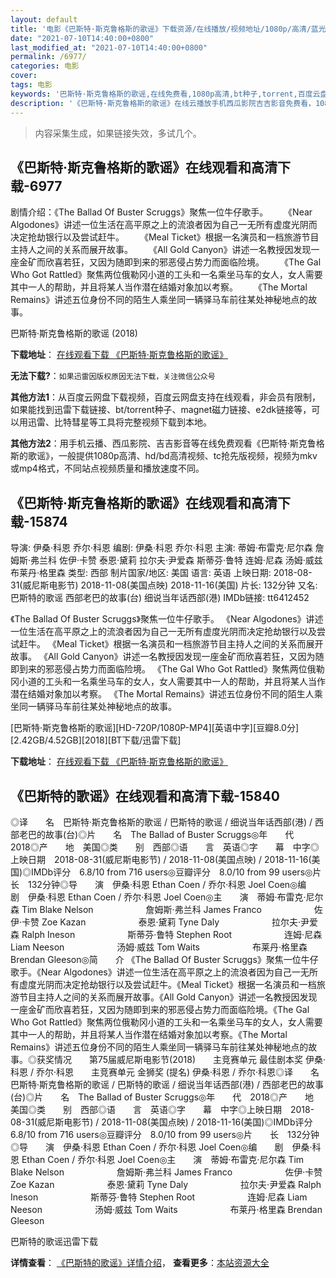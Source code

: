 ```yaml
---
layout: default
title: '电影《巴斯特·斯克鲁格斯的歌谣》下载资源/在线播放/视频地址/1080p/高清/蓝光'
date: "2021-07-10T14:40:00+0800"
last_modified_at: "2021-07-10T14:40:00+0800"
permalink: /6977/
categories: 电影
cover:
tags: 电影
keywords: '巴斯特·斯克鲁格斯的歌谣,在线免费看,1080p高清,bt种子,torrent,百度云盘,magnet,磁力链,迅雷下载资源'
description: '《巴斯特·斯克鲁格斯的歌谣》在线云播放手机西瓜影院吉吉影音免费看，1080p高清bd/hd未删减完整版和tc抢先枪版，mkv/mp4格式，附带bt/torrent种子、magnet/磁力链、百度云盘、网盘资源迅雷下载链接'
---
```


>内容采集生成，如果链接失效，多试几个。


## 《巴斯特·斯克鲁格斯的歌谣》在线观看和高清下载-6977

剧情介绍：《The Ballad Of Buster Scruggs》聚焦一位牛仔歌手。 　　《Near Algodones》讲述一位生活在高平原之上的流浪者因为自己一无所有虚度光阴而决定抢劫银行以及尝试赶牛。 　　《Meal Ticket》根据一名演员和一档旅游节目主持人之间的关系而展开故事。 　　《All Gold Canyon》讲述一名教授因发现一座金矿而欣喜若狂，又因为随即到来的邪恶侵占势力而面临险境。 　　《The Gal Who Got Rattled》聚焦两位俄勒冈小道的工头和一名乘坐马车的女人，女人需要其中一人的帮助，并且将某人当作潜在结婚对象加以考察。 　　《The Mortal Remains》讲述五位身份不同的陌生人乘坐同一辆驿马车前往某处神秘地点的故事。


巴斯特·斯克鲁格斯的歌谣 (2018)

**下载地址**： [在线观看下载 《巴斯特·斯克鲁格斯的歌谣》](https://www.btbtdy.me/btdy/dy13950.html) 


**无法下载?**：`如果迅雷因版权原因无法下载，关注微信公众号 `

**其他方法1**：从百度云网盘下载视频，百度云网盘支持在线观看，非会员有限制，如果能找到迅雷下载链接、bt/torrent种子、magnet磁力链接、e2dk链接等，可以用迅雷、比特彗星等工具将完整视频下载到本地。

**其他方法2**：用手机云播、西瓜影院、吉吉影音等在线免费观看《巴斯特·斯克鲁格斯的歌谣》，一般提供1080p高清、hd/bd高清视频、tc抢先版视频，视频为mkv或mp4格式，不同站点视频质量和播放速度不同。


## 《巴斯特·斯克鲁格斯的歌谣》在线观看和高清下载-15874

导演: 伊桑·科恩 乔尔·科恩 编剧: 伊桑·科恩 乔尔·科恩 主演: 蒂姆·布雷克·尼尔森 詹姆斯·弗兰科 佐伊·卡赞 泰恩·黛莉 拉尔夫·尹爱森 斯蒂芬·鲁特 连姆·尼森 汤姆·威兹 布莱丹·格里森 类型: 西部 制片国家/地区: 美国 语言: 英语 上映日期: 2018-08-31(威尼斯电影节) 2018-11-08(美国点映) 2018-11-16(美国) 片长: 132分钟 又名: 巴斯特的歌谣 西部老巴的故事(台) 细说当年话西部(港) IMDb链接: tt6412452

《The Ballad Of Buster Scruggs》聚焦一位牛仔歌手。 《Near Algodones》讲述一位生活在高平原之上的流浪者因为自己一无所有虚度光阴而决定抢劫银行以及尝试赶牛。 《Meal Ticket》根据一名演员和一档旅游节目主持人之间的关系而展开故事。 《All Gold Canyon》讲述一名教授因发现一座金矿而欣喜若狂，又因为随即到来的邪恶侵占势力而面临险境。 《The Gal Who Got Rattled》聚焦两位俄勒冈小道的工头和一名乘坐马车的女人，女人需要其中一人的帮助，并且将某人当作潜在结婚对象加以考察。 《The Mortal Remains》讲述五位身份不同的陌生人乘坐同一辆驿马车前往某处神秘地点的故事。


[巴斯特·斯克鲁格斯的歌谣][HD-720P/1080P-MP4][英语中字][豆瓣8.0分][2.42GB/4.52GB][2018][BT下载/迅雷下载]

**下载地址**： [在线观看下载 《巴斯特·斯克鲁格斯的歌谣》](https://www.btdx8.com/torrent/bstsklgsdgy_2018.html) 


## 《巴斯特的歌谣》在线观看和高清下载-15840

◎译　　名　巴斯特·斯克鲁格斯的歌谣 / 巴斯特的歌谣 / 细说当年话西部(港) / 西部老巴的故事(台)◎片　　名　The Ballad of Buster Scruggs◎年　　代　2018◎产　　地　美国◎类　　别　西部◎语　　言　英语◎字　　幕　中字◎上映日期　2018-08-31(威尼斯电影节) / 2018-11-08(美国点映) / 2018-11-16(美国)◎IMDb评分　6.8/10 from 716 users◎豆瓣评分　8.0/10 from 99 users◎片　　长　132分钟◎导　　演　伊桑·科恩 Ethan Coen / 乔尔·科恩 Joel Coen◎编　　剧　伊桑·科恩 Ethan Coen / 乔尔·科恩 Joel Coen◎主　　演　蒂姆·布雷克·尼尔森 Tim Blake Nelson　　　　　　詹姆斯·弗兰科 James Franco　　　　　　佐伊·卡赞 Zoe Kazan　　　　　　泰恩·黛莉 Tyne Daly　　　　　　拉尔夫·尹爱森 Ralph Ineson　　　　　　斯蒂芬·鲁特 Stephen Root　　　　　　连姆·尼森 Liam Neeson　　　　　　汤姆·威兹 Tom Waits　　　　　　布莱丹·格里森 Brendan Gleeson◎简　　介 《The Ballad Of Buster Scruggs》聚焦一位牛仔歌手。《Near Algodones》讲述一位生活在高平原之上的流浪者因为自己一无所有虚度光阴而决定抢劫银行以及尝试赶牛。《Meal Ticket》根据一名演员和一档旅游节目主持人之间的关系而展开故事。《All Gold Canyon》讲述一名教授因发现一座金矿而欣喜若狂，又因为随即到来的邪恶侵占势力而面临险境。《The Gal Who Got Rattled》聚焦两位俄勒冈小道的工头和一名乘坐马车的女人，女人需要其中一人的帮助，并且将某人当作潜在结婚对象加以考察。《The Mortal Remains》讲述五位身份不同的陌生人乘坐同一辆驿马车前往某处神秘地点的故事。◎获奖情况　　第75届威尼斯电影节(2018)　　主竞赛单元 最佳剧本奖 伊桑·科恩 / 乔尔·科恩　　主竞赛单元 金狮奖 (提名) 伊桑·科恩 / 乔尔·科恩◎译　　名　巴斯特·斯克鲁格斯的歌谣 / 巴斯特的歌谣 / 细说当年话西部(港) / 西部老巴的故事(台)◎片　　名　The Ballad of Buster Scruggs◎年　　代　2018◎产　　地　美国◎类　　别　西部◎语　　言　英语◎字　　幕　中字◎上映日期　2018-08-31(威尼斯电影节) / 2018-11-08(美国点映) / 2018-11-16(美国)◎IMDb评分　6.8/10 from 716 users◎豆瓣评分　8.0/10 from 99 users◎片　　长　132分钟◎导　　演　伊桑·科恩 Ethan Coen / 乔尔·科恩 Joel Coen◎编　　剧　伊桑·科恩 Ethan Coen / 乔尔·科恩 Joel Coen◎主　　演　蒂姆·布雷克·尼尔森 Tim Blake Nelson　　　　　　詹姆斯·弗兰科 James Franco　　　　　　佐伊·卡赞 Zoe Kazan　　　　　　泰恩·黛莉 Tyne Daly　　　　　　拉尔夫·尹爱森 Ralph Ineson　　　　　　斯蒂芬·鲁特 Stephen Root　　　　　　连姆·尼森 Liam Neeson　　　　　　汤姆·威兹 Tom Waits　　　　　　布莱丹·格里森 Brendan Gleeson


巴斯特的歌谣迅雷下载

**详情查看**： [《巴斯特的歌谣》详情介绍](/movie/15840/)， **查看更多**：[本站资源大全](/movie/t/all/)

